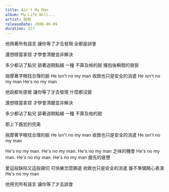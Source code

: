 ```yaml
---
title: Ain't My Man
album: My Life Will...
artist: 張懸
releaseDate: 2006-06-09
duration: 227
---
```

他用著所有語言
讓你等了才去發現
全都是誤會

還想穩當拿捏
才學會清醒並非解決

多少都沾了點兒
舔著過期點綴 一種
不算及格的甜
擁抱後瞬間的狼狽

揣摩著字眼找合理的臉
He isn't no my man
收斂也只是安全的消遣
He isn't no my man
He's no my man

他說都有感覺 讓你等了才去發現
什麼都沒變

還想穩當拿捏
才學會清醒並非解決

多少都沾了點兒
舔著過期點綴 一種
不算及格的甜

那上下尷尬的完美

揣摩著字眼找合理的臉
He isn't no my man
收斂也只是安全的消遣
He isn't no my man

He's no my man. He's no my man. He's no my man 乏味的機會
He's no my man. He's no my man. He's no my man 搶先的疲憊

愛這般缺陷又這般親切
可快樂怎麼篩選
收斂也只是安全的消遣
誰不準備開心表演
He's no my man

他用完所有語言 讓你等了才去誤會